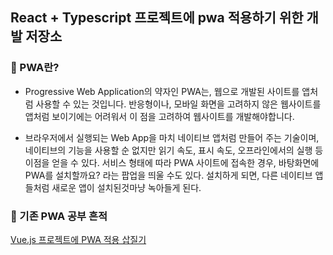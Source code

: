 ## React + Typescript 프로젝트에 pwa 적용하기 위한 개발 저장소

### 📌 PWA란?
- Progressive Web Application의 약자인 PWA는, 웹으로 개발된 사이트를 앱처럼 사용할 수 있는 것입니다. 반응형이나, 모바일 화면을 고려하지 않은 웹사이트를 앱처럼 보이기에는 어려워서 이 점을 고려하여 웹사이트를 개발해야합니다.

- 브라우저에서 실행되는 Web App을 마치 네이티브 앱처럼 만들어 주는 기술이며, 네이티브의 기능을 사용할 순 없지만 읽기 속도, 표시 속도, 오프라인에서의 실행 등 이점을 얻을 수 있다. 서비스 형태에 따라 PWA 사이트에 접속한 경우, 바탕화면에 PWA를 설치할까요? 라는 팝업을 띄울 수도 있다. 설치하게 되면, 다른 네이티브 앱들처럼 새로운 앱이 설치된것마냥 녹아들게 된다.

### 📌 기존 PWA 공부 흔적 
[Vue.js 프로젝트에 PWA 적용 삽질기]("https://github.com/osohyun0224/Vue.js_PWA_Apply_hallymfestival")